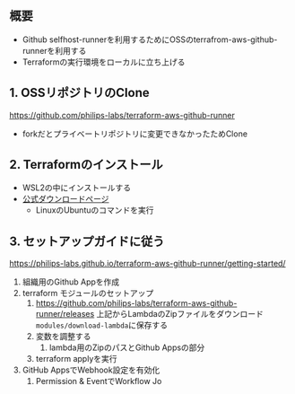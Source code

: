 
## 概要
- Github selfhost-runnerを利用するためにOSSのterrafrom-aws-github-runnerを利用する
- Terraformの実行環境をローカルに立ち上げる

## 1. OSSリポジトリのClone
https://github.com/philips-labs/terraform-aws-github-runner

- forkだとプライベートリポジトリに変更できなかったためClone

## 2. Terraformのインストール
- WSL2の中にインストールする
- [公式ダウンロードページ](https://developer.hashicorp.com/terraform/install?product_intent=terraform)
	- LinuxのUbuntuのコマンドを実行

## 3. セットアップガイドに従う
https://philips-labs.github.io/terraform-aws-github-runner/getting-started/
1. 組織用のGithub Appを作成
2. terraform モジュールのセットアップ
	1. https://github.com/philips-labs/terraform-aws-github-runner/releases
			上記からLambdaのZipファイルをダウンロード
			`modules/download-lambda`に保存する
	2. 変数を調整する
		1. lambda用のZipのパスとGithub Appsの部分
	3. terraform applyを実行
3. GitHub AppsでWebhook設定を有効化
	1. Permission & EventでWorkflow Jo